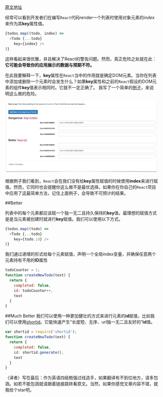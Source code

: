 [原文地址](https://medium.com/@robinpokorny/index-as-a-key-is-an-anti-pattern-e0349aece318#.jadd313vz)

经常可以看到开发者们在编写`React`代码render一个列表时使用对象元素的*index* 来作为其**key**属性值。

```js
{todos.map((todo, index) =>
  <Todo {...todo}
    key={index} />
)}
```

这样看起来很优雅，并且解决了React的警告问题。然而，真正危险之处就在此：
**它可能会导致你的应用展示的数据与预期不符。**

在此我要解释一下，**key**属性在`React`当中的作用就是确定DOM元素。当你在列表中添加或删除一个元素时会发生什么？如果**key**属性和之前的`React`假设的DOM元素的组件**key**值表示相同时。它就不一定正确了。
我写了一个简单的[例子](http://output.jsbin.com/wohima)，来说明这么做的危险。

![](resources/3C2CBF91987508040B42EBDE8644C996.jpg)

根据例子我们看到，`React`会在我们没有给**key**属性赋值的时候使用**index**来进行赋值。然而，它同时也会提醒你这么做不是最优选择。如果你在你自己的`React`项目中应用了这最简单方法，记住上面例子，会导致不可预计的结果。

##Better

列表中的每个元素都应该赋一个独一无二且持久保持的**key**值。最理想的赋值方式是是当元素被创建时就进行**key**赋值。我们可以使用以下方式。

```js
{todos.map((todo) =>
  <Todo {...todo}
    key={todo.id} />
)}
```

我们通过递增的形式给每个元素赋值，声明一个全局index变量，并确保任意两个元素持有不用的**ID**属性

```js
todoCounter = 1;
function createNewTodo(text) {
  return {
    completed: false,
    id: todoCounter++,
    text
  }
}
```

##Much Better
我们可以使用一种更加健壮的方式来进行元素的**id**赋值，比如我们可以使用[shortid](https://www.npmjs.com/package/shortid)。它能快速产生“长度短、无序、url独一无二且友好的”**id**值。

```js
var shortid = require('shortid');
function createNewTodo(text) {
  return {
    completed: false,
    id: shortid.generate(),
    text
  }
}
```

（译者）写在最后：作为英语四级勉强过线选手，如果翻译有不到位地方，请多包涵。如若不能包涵就请跟着链接跳转看原文。当然，如果你感觉文章内容不错，就我给个star吧。